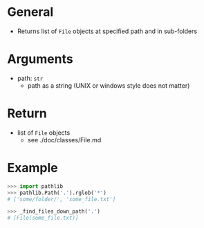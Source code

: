 # General
- Returns list of `File` objects at specified path and in sub-folders


# Arguments
- path: `str`
  - path as a string (UNIX or windows style does not matter)


# Return
- list of `File` objects
  - see ./doc/classes/File.md


# Example
```py
>>> import pathlib
>>> pathlib.Path('.').rglob('*')
# ['some/folder/', 'some_file.txt']

>>> _find_files_down_path('.')
# [File(some_file.txt)]
```
